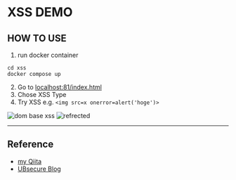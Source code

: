 # XSS DEMO

## HOW TO USE

1. run docker container

  ```shell
  cd xss
  docker compose up
  ```
2. Go to [localhost:81/index.html](http://localhost:81/index.html)
3. Chose XSS Type
4. Try XSS e.g. `<img src=x onerror=alert('hoge')>`

![dom base xss](./assets/dom-based-xss.png)
![refrected](./assets/refrected-xss.png)

---

## Reference

- [my Qiita](https://qiita.com/sigma_devsecops/items/b45868019eca4f3880f0)
- [UBsecure Blog](https://www.ubsecure.jp/blog/cross-site-scripting)
